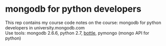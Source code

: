 mongodb for python developers
=============
This rep contains my course code notes on the course: mongodb for python developers in university.mongodb.com  
Use tools: mongodb 2.6.6, python 2.7, [bottle](http://bottlepy.org/docs/dev/index.html), pymongo (mongo API for python)
